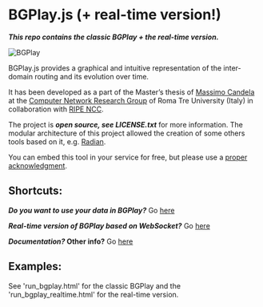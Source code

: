 BGPlay.js (+ real-time version!)
==========================
***This repo contains the classic BGPlay + the real-time version.***

![BGPlay](https://massimocandela.com/img/bgplay_github_image.png)

BGPlay.js provides a graphical and intuitive representation of the inter-domain routing and its evolution over time.

It has been developed as a part of the Master’s thesis of [Massimo Candela](http://massimocandela.com) at the 
[Computer Network Research Group](https://compunet.ing.uniroma3.it/) of Roma Tre University (Italy) 
in collaboration with [RIPE NCC](https://www.ripe.net). 

The project is ***open source, see LICENSE.txt*** for more information.
The modular architecture of this project allowed the creation of some others tools based on it, e.g. [Radian](http://www.dia.uniroma3.it/~compunet/projects/radian/).

You can embed this tool in your service for free, but please use a [proper acknowledgment](http://bgplay.massimocandela.com/bgplay-doc/#copyright).

Shortcuts:
----------
***Do you want to use your data in BGPlay?*** Go [here](https://bgplay.massimocandela.com/bgplay-doc/#yourdata)

***Real-time version of BGPlay based on WebSocket?*** Go [here](https://bgplay.massimocandela.com/bgplay-doc/#realtime)

***Documentation?* Other info?** Go [here](https://bgplay.massimocandela.com/bgplay-doc/)


Examples:
---------
See 'run_bgplay.html' for the classic BGPlay and the 'run_bgplay_realtime.html' for the real-time version.
###

